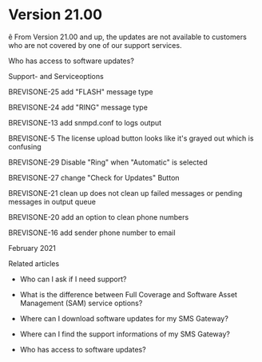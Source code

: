 # Version 21.00

ê From Version 21.00 and up, the updates are not available to customers who
are not covered by one of our support services.

Who has access to software updates?

Support- and Serviceoptions

BREVISONE-25 add "FLASH" message type

BREVISONE-24 add "RING" message type

BREVISONE-13 add snmpd.conf to logs output

BREVISONE-5 The license upload button looks like it's grayed out which is
confusing

BREVISONE-29 Disable "Ring" when "Automatic" is selected

BREVISONE-27 change "Check for Updates" Button

BREVISONE-21 clean up does not clean up failed messages or pending messages in
output queue

BREVISONE-20 add an option to clean phone numbers

BREVISONE-16 add sender phone number to email

February 2021

Related articles

  * Who can I ask if I need support?

  * What is the difference between Full Coverage and Software Asset Management (SAM) service options?

  * Where can I download software updates for my SMS Gateway?

  * Where can I find the support informations of my SMS Gateway?

  * Who has access to software updates?

